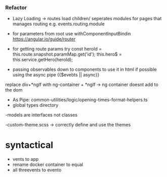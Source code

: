 ### Refactor

- Lazy Loading -> routes load children/ seperates modules for pages that manages routing e.g. events.routing.module

- for parameters from root use withComponentInputBindin https://angular.io/guide/router

- for getting route params try const heroId = this.route.snapshot.paramMap.get('id');
  this.hero$ = this.service.getHero(heroId);

- passing observables down to components to use it in html if possible using the async pipe {{$evebts || async}}

replace div+*ngIf with ng-container + *ngIf -> ng container doesnt add to the dom

- As Pipe: common-utilities/logic/opening-times-format-helpers.ts
- global types directory

-models are interfaces not classes

-custom-theme.scss -> correctly define and use the themes

# syntactical

- vents to app
- rename docker container to equal
- all threevents to evento
